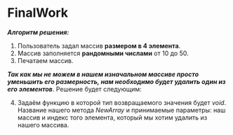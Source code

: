# FinalWork

**_Алгоритм решения:_**

1. Пользователь задал массив **размером в 4 элемента**.
2. Массив заполняется **рандомными числами** от 10 до 50.
3. Печатаем массив.

**_Так как мы не можем в нашем изначальном массиве просто уменьшить его размерность, нам необходимо будет удалить один из его элементов_**. Решение будет следующим:

4. Задаём функцию в которой тип возвращаемого значения будет *void*. Название нашего метода *NewArray* и принимаемые параметры: наш массив и индекс того элемента, который мы хотим удалить из нашего массива.